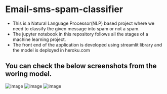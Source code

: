 # Email-sms-spam-classifier
* This is a Natural Language Processor(NLP) based project where we need to classify the given message into spam or not a spam.
* The jupyter notebook in this repository follows all the stages of a machine learning project.
* The front end of the application is developed using streamlit library and the model is deployed in heroku.com
## You can check the below screenshots from the woring model.
![image](https://user-images.githubusercontent.com/94861619/195978990-f157252f-b82c-432b-baa0-928529f9cab6.png)
![image](https://user-images.githubusercontent.com/94861619/195979041-cb3f9fc5-81e8-40d0-b993-1aace02b039a.png)
![image](https://user-images.githubusercontent.com/94861619/195979082-4724cce0-995f-4be4-8a1d-38879ab00228.png)

